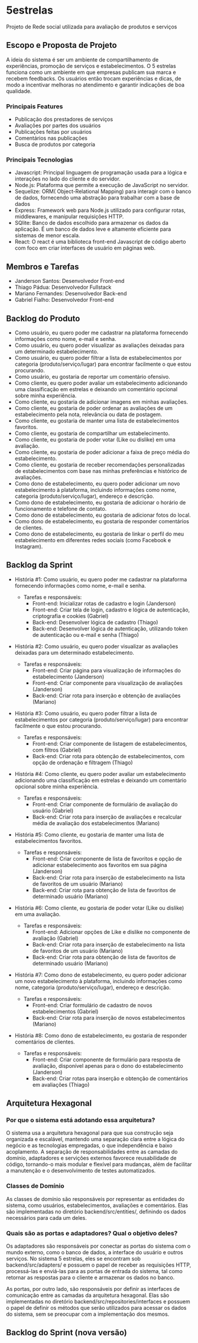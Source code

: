 # 5estrelas
Projeto de Rede social utilizada para avaliação de produtos e serviços

## Escopo e Proposta de Projeto
A ideia do sistema é ser um ambiente de compartilhamento de experiências, promoção de serviços e estabelecimentos. O 5 estrelas funciona como um ambiente em que empresas publicam sua marca e recebem feedbacks. Os usuários então trocam experiências e dicas, de modo a incentivar melhoras no atendimento e garantir indicações de boa qualidade.

### Principais Features
 - Publicação dos prestadores de serviços
 - Avaliações por partes dos usuários
 - Publicações feitas por usuários
 - Comentários nas publicações
 - Busca de produtos por categoria

### Principais Tecnologias

 - Javascript: Principal linguagem de programação usada para a lógica e interações no lado do cliente e do servidor.
 - Node.js: Plataforma que permite a execução de JavaScript no servidor.
 - Sequelize: ORM( Object-Relational Mapping) para interagir com o banco de dados, fornecendo uma abstração para trabalhar com a base de dados
 - Express: Framework web para Node.js utilizado para configurar rotas, middlewares, e manipular requisições HTTP.
 - SQlite: Banco de dados escolhido para armazenar os dados da aplicação. É um banco de dados leve e altamente eficiente para sistemas de menor escala.
 - React: O react é uma biblioteca front-end Javascript de código aberto com foco em criar interfaces de usuário em páginas web.

## Membros e Tarefas
 - Janderson Santos: Desenvolvedor Front-end
 - Thiago Pádua: Desenvolvedor Fullstack
 - Mariano Fernandes: Desenvolvedor Back-end
 - Gabriel Fialho: Desenvolvedor Front-end

## Backlog do Produto
 - Como usuário, eu quero poder me cadastrar na plataforma fornecendo informações como nome, e-mail e senha.
 - Como usuário, eu quero poder visualizar as avaliações deixadas para um determinado estabelecimento.
 - Como usuário, eu quero poder filtrar a lista de estabelecimentos por categoria (produto/serviço/lugar) para encontrar facilmente o que estou procurando.
 - Como usuário, eu gostaria de reportar um comentário ofensivo.
 - Como cliente, eu quero poder avaliar um estabelecimento adicionando uma classificação em estrelas e deixando um comentário opcional sobre minha experiência.
 - Como cliente, eu gostaria de adicionar imagens em minhas avaliações.
 - Como cliente, eu gostaria de poder ordenar as avaliações de um estabelecimento pela nota, relevância ou data de postagem.
 - Como cliente, eu gostaria de manter uma lista de estabelecimentos favoritos.
 - Como cliente, eu gostaria de compartilhar um estabelecimento.
 - Como cliente, eu gostaria de poder votar (Like ou dislike) em uma avaliação.
 - Como cliente, eu gostaria de poder adicionar a faixa de preço média do estabelecimento.
 - Como cliente, eu gostaria de receber recomendações personalizadas de estabelecimentos com base nas minhas preferências e histórico de avaliações.
 - Como dono de estabelecimento, eu quero poder adicionar um novo estabelecimento à plataforma, incluindo informações como nome, categoria (produto/serviço/lugar), endereço e descrição.
 - Como dono de estabelecimento, eu gostaria de adicionar o horário de funcionamento e telefone de contato.
 - Como dono de estabelecimento, eu gostaria de adicionar fotos do local.
 - Como dono de estabelecimento, eu gostaria de responder comentários de clientes.
 - Como dono de estabelecimento, eu gostaria de linkar o perfil do meu estabelecimento em diferentes redes sociais (como Facebook e Instagram).

## Backlog da Sprint
- História #1: Como usuário, eu quero poder me cadastrar na plataforma fornecendo informações como nome, e-mail e senha.
	- Tarefas e responsáveis:
 		- Front-end: Inicializar rotas de cadastro e login (Janderson)
		- Front-end: Criar tela de login, cadastro e lógica de autenticação, criptografia e cookies (Gabriel)
  		- Back-end: Desenvolver lógica de cadastro (Thiago)
		- Back-end: Desenvolver lógica de autenticação, utilizando token de autenticação ou e-mail e senha (Thiago)

- História #2: Como usuário, eu quero poder visualizar as avaliações deixadas para um determinado estabelecimento.
	- Tarefas e responsáveis:
 		- Front-end: Criar página para visualização de informações do estabelecimento (Janderson) 
		- Front-end: Criar componente para visualização de avaliações (Janderson)
		- Back-end: Criar rota para inserção e obtenção de avaliações (Mariano)

- História #3: Como usuário, eu quero poder filtrar a lista de estabelecimentos por categoria (produto/serviço/lugar) para encontrar facilmente o que estou procurando.
	- Tarefas e responsáveis:
		- Front-end: Criar componente de listagem de estabelecimentos, com filtros (Gabriel)
		- Back-end: Criar rota para obtenção de estabelecimentos, com opção de ordenação e filtragem (Thiago)

- História #4: Como cliente, eu quero poder avaliar um estabelecimento adicionando uma classificação em estrelas e deixando um comentário opcional sobre minha experiência.
	- Tarefas e responsáveis:
		- Front-end: Criar componente de formulário de avaliação do usuário (Gabriel)
		- Back-end: Criar rota para inserção de avaliações e recalcular média de avaliação dos estabelecimentos (Mariano)

- História #5: Como cliente, eu gostaria de manter uma lista de estabelecimentos favoritos.
	- Tarefas e responsáveis:
		- Front-end: Criar componente de lista de favoritos e opção de adicionar estabelecimento aos favoritos em sua página (Janderson)
		- Back-end: Criar rota para inserção de estabelecimento na lista de favoritos de um usuário (Mariano)
  		- Back-end: Criar rota para obtenção de lista de favoritos de determinado usuário (Mariano)

- História #6: Como cliente, eu gostaria de poder votar (Like ou dislike) em uma avaliação.
	- Tarefas e responsáveis:
		- Front-end: Adicionar opções de Like e dislike no componente de avaliação (Gabriel)
		- Back-end: Criar rota para inserção de estabelecimento na lista de favoritos de um usuário (Mariano)
  		- Back-end: Criar rota para obtenção de lista de favoritos de determinado usuário (Mariano)

- História #7: Como dono de estabelecimento, eu quero poder adicionar um novo estabelecimento à plataforma, incluindo informações como nome, categoria (produto/serviço/lugar), endereço e descrição.
	- Tarefas e responsáveis:
		- Front-end: Criar formulário de cadastro de novos estabelecimentos (Gabriel)
		- Back-end: Criar rota para inserção de novos estabelecimentos (Mariano)

- História #8: Como dono de estabelecimento, eu gostaria de responder comentários de clientes.
	- Tarefas e responsáveis:
		- Front-end: Criar componente de formulário para resposta de avaliação, disponível apenas para o dono do estabelecimento (Janderson)
		- Back-end: Criar rotas para inserção e obtenção de comentários em avaliações (Thiago)

## Arquitetura Hexagonal

### Por que o sistema está adotando essa arquitetura?
O sistema usa a arquitetura hexagonal para que sua construção seja organizada e escalável, mantendo uma separação clara entre a lógica do negócio e as tecnologias empregadas, o que independência e baixo acoplamento. A separação de responsabilidades entre as camadas do domínio, adaptadores e servições externos favorece reusabilidade de código, tornando-o mais modular e flexível para mudanças, além de facilitar a manutenção e o desenvolvimento de testes automatizados.

### Classes de Domínio
As classes de domínio são responsáveis por representar as entidades do sistema, como usuários, estabelecimentos, avaliações e comentários. Elas são implementadas no diretório backend/src/entities/, definindo os dados necessários para cada um deles.

### Quais são as portas e adaptadores? Qual o objetivo deles?
Os adaptadores são responsáveis por conectar as portas do sistema com o mundo externo, como o banco de dados, a interface do usuário e outros serviços. No sistema 5 estrelas, eles se encontram sob backend/src/adapters/ e possuem o papel de receber as requisições HTTP, processá-las e enviá-las para as portas de entrada do sistema, tal como retornar as respostas para o cliente e armazenar os dados no banco.

As portas, por outro lado, são responsáveis por definir as interfaces de comunicação entre as camadas da arquitetura hexagonal. Elas são implementadas no diretório backend/src/repositories/interfaces e possuem o papel de definir os métodos que serão utilizados para acessar os dados do sistema, sem se preocupar com a implementação dos mesmos.

## Backlog do Sprint (nova versão)

